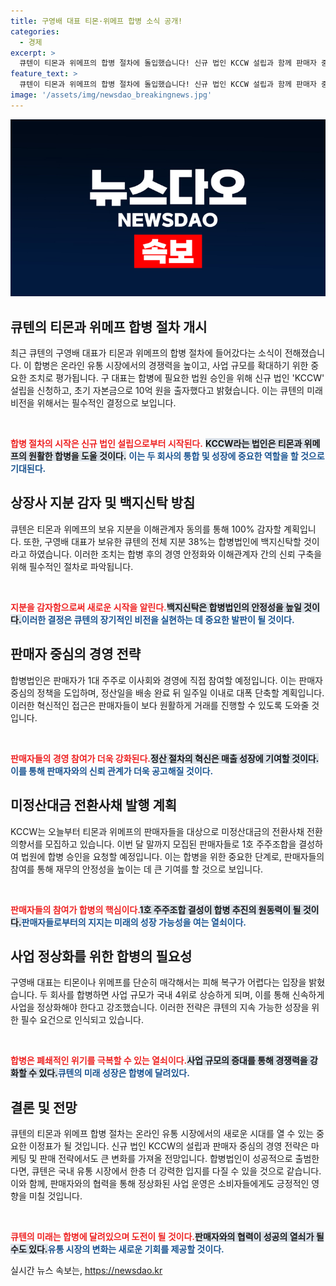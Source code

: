 ```yaml
---
title: 구영배 대표 티몬·위메프 합병 소식 공개!
categories:
  - 경제
excerpt: >
  큐텐이 티몬과 위메프의 합병 절차에 돌입했습니다! 신규 법인 KCCW 설립과 함께 판매자 중심의 혁신적 정책 도입을 예고하며, 국내 4위 사업자로 도약할 계획입니다.
feature_text: >
  큐텐이 티몬과 위메프의 합병 절차에 돌입했습니다! 신규 법인 KCCW 설립과 함께 판매자 중심의 혁신적 정책 도입을 예고하며, 국내 4위 사업자로 도약할 계획입니다.
image: '/assets/img/newsdao_breakingnews.jpg'
---
```


<p><img src="/assets/img/newsdao_breakingnews.jpg" alt="cryptoinkorea 속보" /></p>

<h2 data-ke-size="size26">큐텐의 티몬과 위메프 합병 절차 개시</h2>

<p data-ke-size="size16">최근 큐텐의 구영배 대표가 티몬과 위메프의 합병 절차에 들어갔다는 소식이 전해졌습니다. 이 합병은 온라인 유통 시장에서의 경쟁력을 높이고, 사업 규모를 확대하기 위한 중요한 조치로 평가됩니다. 구 대표는 합병에 필요한 법원 승인을 위해 신규 법인 'KCCW' 설립을 신청하고, 초기 자본금으로 10억 원을 출자했다고 밝혔습니다. 이는 큐텐의 미래 비전을 위해서는 필수적인 결정으로 보입니다.</p>

<p data-ke-size="size16">&nbsp;</p>

<p><b><span style="color: #ee2323;">합병 절차의 시작은 신규 법인 설립으로부터 시작된다.</span></b> <b><span style="background-color: #21538527;">KCCW라는 법인은 티몬과 위메프의 원활한 합병을 도울 것이다.</span></b> <b><span style="color: #1a5490;">이는 두 회사의 통합 및 성장에 중요한 역할을 할 것으로 기대된다.</span></b></p>

<h2 data-ke-size="size26">상장사 지분 감자 및 백지신탁 방침</h2>

<p data-ke-size="size16">큐텐은 티몬과 위메프의 보유 지분을 이해관계자 동의를 통해 100% 감자할 계획입니다. 또한, 구영배 대표가 보유한 큐텐의 전체 지분 38%는 합병법인에 백지신탁할 것이라고 하였습니다. 이러한 조치는 합병 후의 경영 안정화와 이해관계자 간의 신뢰 구축을 위해 필수적인 절차로 파악됩니다.</p>

<p data-ke-size="size16">&nbsp;</p>

<p><b><span style="color: #ee2323;">지분을 감자함으로써 새로운 시작을 알린다.</span></b><b><span style="background-color: #21538527;">백지신탁은 합병법인의 안정성을 높일 것이다.</span></b><b><span style="color: #1a5490;">이러한 결정은 큐텐의 장기적인 비전을 실현하는 데 중요한 발판이 될 것이다.</span></b></p>

<h2 data-ke-size="size26">판매자 중심의 경영 전략</h2>

<p data-ke-size="size16">합병법인은 판매자가 1대 주주로 이사회와 경영에 직접 참여할 예정입니다. 이는 판매자 중심의 정책을 도입하며, 정산일을 배송 완료 뒤 일주일 이내로 대폭 단축할 계획입니다. 이러한 혁신적인 접근은 판매자들이 보다 원활하게 거래를 진행할 수 있도록 도와줄 것입니다.</p>

<p data-ke-size="size16">&nbsp;</p>

<p><b><span style="color: #ee2323;">판매자들의 경영 참여가 더욱 강화된다.</span></b><b><span style="background-color: #21538527;">정산 절차의 혁신은 매출 성장에 기여할 것이다.</span></b><b><span style="color: #1a5490;">이를 통해 판매자와의 신뢰 관계가 더욱 공고해질 것이다.</span></b></p>

<h2 data-ke-size="size26">미정산대금 전환사채 발행 계획</h2>

<p data-ke-size="size16">KCCW는 오늘부터 티몬과 위메프의 판매자들을 대상으로 미정산대금의 전환사채 전환 의향서를 모집하고 있습니다. 이번 달 말까지 모집된 판매자들로 1호 주주조합을 결성하여 법원에 합병 승인을 요청할 예정입니다. 이는 합병을 위한 중요한 단계로, 판매자들의 참여를 통해 재무의 안정성을 높이는 데 큰 기여를 할 것으로 보입니다.</p>

<p data-ke-size="size16">&nbsp;</p>

<p><b><span style="color: #ee2323;">판매자들의 참여가 합병의 핵심이다.</span></b><b><span style="background-color: #21538527;">1호 주주조합 결성이 합병 추진의 원동력이 될 것이다.</span></b><b><span style="color: #1a5490;">판매자들로부터의 지지는 미래의 성장 가능성을 여는 열쇠이다.</span></b></p>

<h2 data-ke-size="size26">사업 정상화를 위한 합병의 필요성</h2>

<p data-ke-size="size16">구영배 대표는 티몬이나 위메프를 단순히 매각해서는 피해 복구가 어렵다는 입장을 밝혔습니다. 두 회사를 합병하면 사업 규모가 국내 4위로 상승하게 되며, 이를 통해 신속하게 사업을 정상화해야 한다고 강조했습니다. 이러한 전략은 큐텐의 지속 가능한 성장을 위한 필수 요건으로 인식되고 있습니다.</p>

<p data-ke-size="size16">&nbsp;</p>

<p><b><span style="color: #ee2323;">합병은 폐쇄적인 위기를 극복할 수 있는 열쇠이다.</span></b><b><span style="background-color: #21538527;">사업 규모의 증대를 통해 경쟁력을 강화할 수 있다.</span></b><b><span style="color: #1a5490;">큐텐의 미래 성장은 합병에 달려있다.</span></b></p>

<h2 data-ke-size="size26">결론 및 전망</h2>

<p data-ke-size="size16">큐텐의 티몬과 위메프 합병 절차는 온라인 유통 시장에서의 새로운 시대를 열 수 있는 중요한 이정표가 될 것입니다. 신규 법인 KCCW의 설립과 판매자 중심의 경영 전략은 마케팅 및 판매 전략에서도 큰 변화를 가져올 전망입니다. 합병법인이 성공적으로 출범한다면, 큐텐은 국내 유통 시장에서 한층 더 강력한 입지를 다질 수 있을 것으로 같습니다. 이와 함께, 판매자와의 협력을 통해 정상화된 사업 운영은 소비자들에게도 긍정적인 영향을 미칠 것입니다.</p>

<p data-ke-size="size16">&nbsp;</p>

<p><b><span style="color: #ee2323;">큐텐의 미래는 합병에 달려있으며 도전이 될 것이다.</span></b><b><span style="background-color: #21538527;">판매자와의 협력이 성공의 열쇠가 될 수도 있다.</span></b><b><span style="color: #1a5490;">유통 시장의 변화는 새로운 기회를 제공할 것이다.</span></b></p>
실시간 뉴스 속보는, <a href="https://newsdao.kr" rel="dofollow">https://newsdao.kr</a>



